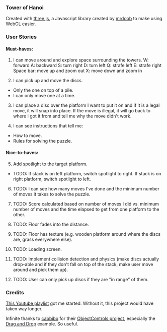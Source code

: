 ### Tower of Hanoi
Created with [three.js](https://threejs.org/), a Javascript library created by [mrdoob](https://github.com/mrdoob) to make using WebGL easier.

### User Stories
#### Must-haves:
1) I can move around and explore space surrounding the towers.
  W: forward
  A: backward
  S: turn right
  D: turn left
  Q: strafe left
  E: strafe right
  Space bar: move up and zoom out
  X: move down and zoom in

2) I can pick up and move the discs.
  * Only the one on top of a pile.
  * I can only move one at a time.

3) I can place a disc over the platform I want to put it on and if it is a legal move, it will snap into place. If the move is illegal, it will go back to where I got it from and tell me why the move didn't work.

4) I can see instructions that tell me:
  * How to move.
  * Rules for solving the puzzle.

#### Nice-to-haves:

5) Add spotlight to the target platform.
  * TODO: If stack is on left platform, switch spotlight to right. If stack is on right platform, switch spotlight to left.

6) TODO: I can see how many moves I've done and the minimum number of moves it takes to solve the puzzle.

7) TODO: Score calculated based on number of moves I did vs. minimum number of moves and the time elapsed to get from one platform to the other.

8) TODO: Floor fades into the distance.

9) TODO: Floor has texture (e.g. wooden platform around where the discs are, grass everywhere else).

10) TODO: Loading screen.

11) TODO: Implement collision detection and physics (make discs actually drop-able and if they don't fall on top of the stack, make user move around and pick them up).

12) TODO: User can only pick up discs if they are "in range" of them.

### Credits

[This Youtube playlist](https://www.youtube.com/playlist?list=PLCTVwBLCNozSGfxhCIiEH26tbJrQ2_Bw3) got me started. Without it, this project would have taken way longer.

Infinite thanks to [cabbibo](https://github.com/cabbibo) for their [ObjectControls project](https://github.com/cabbibo/ObjectControls), especially the [Drag and Drop](https://github.com/cabbibo/ObjectControls/blob/master/examples/drag.html) example. So useful.
